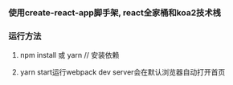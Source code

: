 ### 使用create-react-app脚手架, react全家桶和koa2技术桟
### 运行方法

1. npm install 或 yarn // 安装依赖

2. yarn start运行webpack dev server会在默认浏览器自动打开首页

